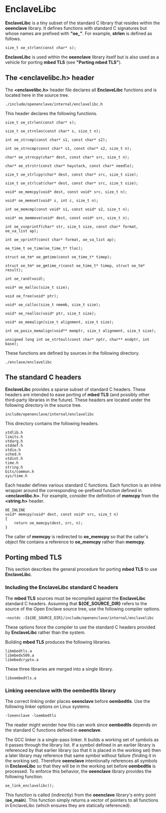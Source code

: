 EnclaveLibc
===========

**EnclaveLibc** is a tiny subset of the standard C library that resides within
the **oeenclave** library. It defines functions with standard C signatures but 
whose names are prefixed with **"oe\_"**. For example, **strlen** is defined as 
follows.

```
size_t oe_strlen(const char* s);
```

**EnclaveLibc** is used within the **oeenclave** library itself but is also
used as a vehicle for porting **mbed TLS** (see **"Porting mbed TLS"**).

The <enclavelibc.h> header
--------------------------

The **<enclavelibc.h>** header file declares all **EnclaveLibc** functions and
is located here in the source tree.

```
./include/openenclave/internal/enclavelibc.h
```

This header declares the following functions.

```
size_t oe_strlen(const char* s);

size_t oe_strnlen(const char* s, size_t n);

int oe_strcmp(const char* s1, const char* s2);

int oe_strncmp(const char* s1, const char* s2, size_t n);

char* oe_strncpy(char* dest, const char* src, size_t n);

char* oe_strstr(const char* haystack, const char* needle);

size_t oe_strlcpy(char* dest, const char* src, size_t size);

size_t oe_strlcat(char* dest, const char* src, size_t size);

void* oe_memcpy(void* dest, const void* src, size_t n);

void* oe_memset(void* s, int c, size_t n);

int oe_memcmp(const void* s1, const void* s2, size_t n);

void* oe_memmove(void* dest, const void* src, size_t n);

int oe_vsnprintf(char* str, size_t size, const char* format, oe_va_list ap);

int oe_vprintf(const char* format, oe_va_list ap);

oe_time_t oe_time(oe_time_t* tloc);

struct oe_tm* oe_gmtime(const oe_time_t* timep);

struct oe_tm* oe_gmtime_r(const oe_time_t* timep, struct oe_tm* result);

int oe_rand(void);

void* oe_malloc(size_t size);

void oe_free(void* ptr);

void* oe_calloc(size_t nmemb, size_t size);

void* oe_realloc(void* ptr, size_t size);

void* oe_memalign(size_t alignment, size_t size);

int oe_posix_memalign(void** memptr, size_t alignment, size_t size);

unsigned long int oe_strtoul(const char* nptr, char** endptr, int base);
```

These functions are defined by sources in the following directory.

```
./enclave/enclavelibc
```

The standard C headers
----------------------

**EnclaveLibc** provides a sparse subset of standard C headers. These headers
are intended to ease porting of **mbed TLS** (and possibly other third-party
libraries in the future). These headers are located under the following 
directory in the source tree.

```
include/openenclave/internal/enclavelibc
```

This directory contains the following headers.

```
stdlib.h
limits.h
stdarg.h
stddef.h
stdio.h
sched.h
stdint.h
time.h
string.h
bits/common.h
sys/time.h
```

Each header defines various standard C functions. Each function is an 
inline wrapper around the corresponding oe-prefixed function defined in 
**<enclavelibc.h>**. For example, consider the definition of **memcpy** from
the **<string.h>** header.

```
OE_INLINE
void* memcpy(void* dest, const void* src, size_t n)
{
    return oe_memcpy(dest, src, n);
}

```

The caller of **memcpy** is redirected to **oe\_memcpy** so that the caller's
object file contains a reference to **oe\_memcpy** rather than **memcpy**.

Porting mbed TLS
----------------

This section describes the general procedure for porting **mbed TLS** to use
**EnclaveLibc**.

### Including the EnclaveLibc standard C headers

The **mbed TLS** sources must be recompiled against the **EnclaveLibc** 
standard C headers. Assuming that **${OE\_SOURCE\_DIR}** refers to the source 
of the Open Enclave source tree, use the following compiler options.

```
-nostdc -I${OE_SOURCE_DIR}/include/openenclave/internal/enclavelibc
```

These options force the compiler to use the standard C headers provided by
**EnclaveLibc** rather than the system.

Building **mbed TLS** produces the following libraries.

```
libmbedtls.a
libmbedx509.a
libmbedcrypto.a
```

These three libraries are merged into a single library.

```
liboembedtls.a
```

### Linking **oeenclave** with the **oembedtls** library

The correct linking order places **oeenclave** before **oembedtls**. Use the 
following linker options on Linux systems.

```
-loeenclave -loembedtls
```

The reader might wonder how this can work since **oembedtls** depends on the 
standard C functions defined in **oeenclave**.

The GCC linker is a single-pass linker. It builds a working set of symbols as 
it passes through the library list. If a symbol defined in an earlier library
is referenced by that earlier library (so that it is placed in the working set)
then a later library may reference that same symbol without failure (finding 
it in the working set). Therefore **oeenclave** intentionally references all 
symbols in **EnclaveLibc** so that they will be in the working set before 
**oembedtls** is processed.  To enforce this behavior, the **oeenclave** 
library provides the following function.

```
oe_link_enclavelibc();
```

This function is called (indirectly) from the **oeenclave** library's entry
point (**oe\_main**). This function simply returns a vector of pointers to
all functions in EnclaveLibc (which ensures they are statically referenced).

